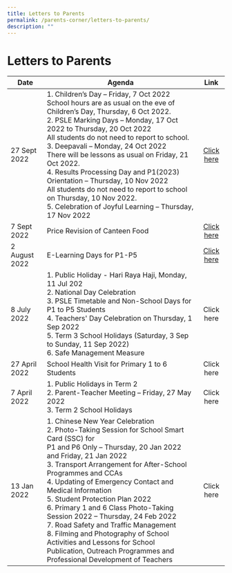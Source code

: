 ```yaml
---
title: Letters to Parents
permalink: /parents-corner/letters-to-parents/
description: ""
---
```

# Letters to Parents


| Date            | Agenda                              |     Link    |
|-----------------|----------------------------------------------------------------------------------------------------------------------|:-----------:|
| 27 Sept 2022    | 1. Children’s Day – Friday, 7 Oct 2022<br>School hours are as usual on the eve of Children’s Day, Thursday, 6 Oct 2022.<br>2. PSLE Marking Days – Monday, 17 Oct 2022 to Thursday, 20 Oct 2022<br>All students do not need to report to school.<br>3. Deepavali – Monday, 24 Oct 2022<br>There will be lessons as usual on Friday, 21 Oct 2022.<br>4. Results Processing Day and P1(2023) Orientation – Thursday, 10 Nov 2022<br>All students do not need to report to school on Thursday, 10 Nov 2022.<br>5. Celebration of Joyful Learning – Thursday, 17 Nov 2022                                 |  <a href="/files/Parents%20Corner/Letters%20to%20Parents/2022_088%20Letter%20to%20Parents%20Term%204.pdf" target="_blank">Click here</a> |
| 7 Sept 2022     | Price Revision of Canteen Food                                                                                                                                                                                                                                                 | <a href="/files/Parents%20Corner/Letters%20to%20Parents/2022_073_Price%20Revision%20of%20Canteen%20Food.pdf" target="_blank">Click here</a> |
| 2 August 2022   | E-Learning Days for P1-P5                                                                                                                                                                                                                                             | <a href="/files/Parents%20Corner/Letters%20to%20Parents/2022_079%20E-Learning%20Days%20for%20P1-P5.pdf" target="_blank">Click here</a> |
| 8 July 2022     | 1. Public Holiday - Hari Raya Haji, Monday, 11 Jul 202<br>2. National Day Celebration<br>3. PSLE Timetable and Non-School Days for P1 to P5 Students<br>4. Teachers' Day Celebration on Thursday, 1 Sep 2022<br>5. Term 3 School Holidays (Saturday, 3 Sep to Sunday, 11 Sep 2022)<br>6. Safe Management Measure                                                                                                                                                                                                                                                                                         | Click here  |
| 27 April 2022   | School Health Visit for Primary 1 to 6 Students                                                                                                                                                                                                                                                                                                                                                                                                                                                                                                                                                          | Click here  |
| 7 April 2022    | 1. Public Holidays in Term 2<br>2. Parent-Teacher Meeting – Friday, 27 May 2022<br>3. Term 2 School Holidays                                                                                                                                               | Click here  |
| 13 Jan 2022     | 1. Chinese New Year Celebration<br>2. Photo-Taking Session for School Smart Card (SSC) for<br>P1 and P6 Only – Thursday, 20 Jan 2022 and Friday, 21 Jan 2022<br>3. Transport Arrangement for After-School Programmes and CCAs<br>4. Updating of Emergency Contact and Medical Information<br>5. Student Protection Plan 2022<br>6. Primary 1 and 6 Class Photo-Taking Session 2022 – Thursday, 24 Feb 2022<br>7. Road Safety and Traffic Management<br>8. Filming and Photography of School Activities and Lessons for School Publication, Outreach  Programmes and Professional Development of Teachers | Click here  |